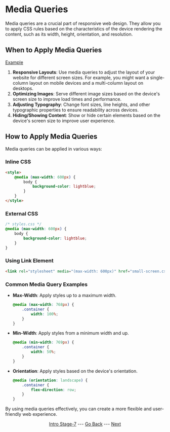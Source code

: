 # Media Queries

Media queries are a crucial part of responsive web design. They allow you to apply CSS rules based on the characteristics of the device rendering the content, such as its width, height, orientation, and resolution.

## When to Apply Media Queries

[Example](documents/media-queries)

1. **Responsive Layouts**: Use media queries to adjust the layout of your website for different screen sizes. For example, you might want a single-column layout on mobile devices and a multi-column layout on desktops.
2. **Optimizing Images**: Serve different image sizes based on the device's screen size to improve load times and performance.
3. **Adjusting Typography**: Change font sizes, line heights, and other typographic properties to ensure readability across devices.
4. **Hiding/Showing Content**: Show or hide certain elements based on the device's screen size to improve user experience.

## How to Apply Media Queries

Media queries can be applied in various ways:

### Inline CSS

```html
<style>
    @media (max-width: 600px) {
        body {
            background-color: lightblue;
        }
    }
</style>
```

### External CSS

```css
/* styles.css */
@media (max-width: 600px) {
    body {
        background-color: lightblue;
    }
}
```

### Using Link Element

```html
<link rel="stylesheet" media="(max-width: 600px)" href="small-screen.css">
```

### Common Media Query Examples

- **Max-Width**: Apply styles up to a maximum width.

    ```css
    @media (max-width: 768px) {
        .container {
            width: 100%;
        }
    }
    ```

- **Min-Width**: Apply styles from a minimum width and up.

    ```css
    @media (min-width: 769px) {
        .container {
            width: 50%;
        }
    }
    ```

- **Orientation**: Apply styles based on the device's orientation.

    ```css
    @media (orientation: landscape) {
        .container {
            flex-direction: row;
        }
    }
    ```

By using media queries effectively, you can create a more flexible and user-friendly web experience.

<div align="center">

[Intro Stage-7](/Stage-7/) --- [Go Back](/Stage-7/responsive-containers.md)  ---  [Next](/Stage-7/responsive-images.md)

</div>